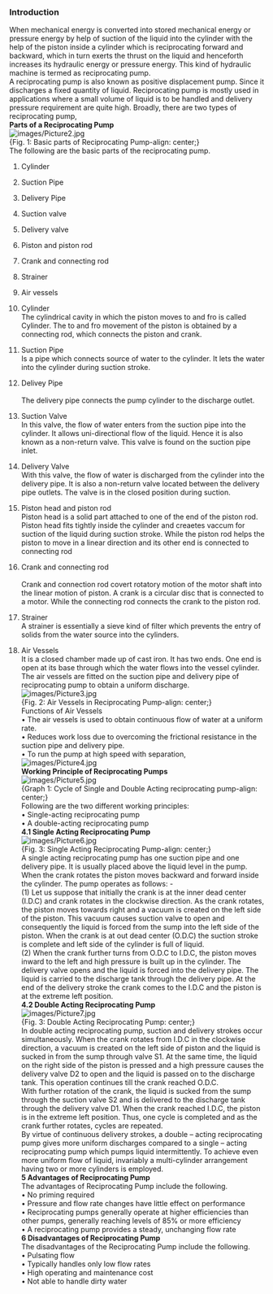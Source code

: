 ### Introduction

When mechanical energy is converted into stored mechanical energy or pressure energy by help of suction of the liquid into the cylinder with the help of the piston inside a cylinder which is reciprocating forward and backward, which in turn exerts the thrust on the liquid and henceforth increases its hydraulic energy or pressure energy. This kind of hydraulic machine is termed as reciprocating pump. <br>
A reciprocating pump is also known as positive displacement pump. Since it discharges a fixed quantity of liquid. Reciprocating pump is mostly used in applications where a small volume of liquid is to be handled and delivery pressure requirement are quite high. Broadly, there are two types of reciprocating pump, <br>
<b> Parts of a Reciprocating Pump</b><br>
<img src="images/Picture2.jpg" alt="images/Picture2.jpg" class="center"><br>
{Fig. 1: Basic parts of Reciprocating Pump-align: center;} <br>
The following are the basic parts of the reciprocating pump.<br>
1.	Cylinder<br>
2. Suction Pipe<br>
3.	Delivery Pipe<br>
4. Suction valve<br>
5.	Delivery valve<br>            	
6. Piston and piston rod<br>
7.	Crank and connecting rod<br>        
8. Strainer<br>
9.	Air vessels<br>

1.	Cylinder<br> 
The cylindrical cavity in which the piston moves to and fro is called Cylinder. The to and fro movement of the piston is obtained by a connecting rod, which connects the piston and crank.<br>
2.	Suction Pipe<br>
Is a pipe which connects source of water to the cylinder. It lets the water into the cylinder during suction stroke.<br>
3.	Delivey Pipe<br>  
The delivery pipe connects the pump cylinder to the discharge outlet.<br>
4.	Suction Valve<br>
In this valve, the flow of water enters from the suction pipe into the cylinder. It allows uni-directional flow of the liquid. Hence it is also known as a non-return valve. This valve is found on the suction pipe inlet.<br>
5.	Delivery Valve<br>
With this valve, the flow of water is discharged from the cylinder into the delivery pipe. It is also a non-return valve located between the delivery pipe outlets. The valve is in the closed position during suction.<br>
6.	Piston head and piston rod<br>
Piston head is a solid part attached to one of the end of the piston rod. Piston head fits tightly inside the cylinder and creaetes vaccum for suction of the liquid during suction stroke. While  the piston rod helps the piston to move in a linear direction and its other end is connected to connecting rod<br>
7.	Crank and connecting rod<br>     
Crank and connection rod covert rotatory motion of the motor shaft into the linear motion of piston. A crank is a circular disc that is connected to a motor. While the connecting rod connects the crank to the piston rod.<br> 
8.	Strainer<br>
A strainer is essentially a sieve kind of filter which prevents the entry of solids from the water source into the cylinders.<br>
9.	Air Vessels<br>
It is a closed chamber made up of cast iron. It has two ends. One end is open at its base through which the water flows into the vessel cylinder. The air vessels are fitted on the suction pipe and delivery pipe of reciprocating pump to obtain a uniform discharge.<br>
<img src="images/Picture3.jpg" alt="images/Picture3.jpg" class="center"><br>
{Fig. 2: Air Vessels in Reciprocating Pump-align: center;} <br> 
Functions of Air Vessels<br>
•	The air vessels is used to obtain continuous flow of water at a uniform rate.<br>
•	Reduces work loss due to overcoming the frictional resistance in the suction pipe and delivery pipe.<br>
•	To run the pump at high speed with separation,<br>
<img src="images/Picture4.jpg" alt="images/Picture4.jpg" class="center"><br>
<b>	Working Principle of Reciprocating Pumps</b><br>
<img src="images/Picture5.jpg" alt="images/Picture5.jpg" class="center"><br>
{Graph 1: Cycle of Single and Double Acting reciprocating pump-align: center;} <br>
Following are the two different working principles:<br>
•	Single-acting reciprocating pump <br>
•	A double-acting reciprocating pump <br>
<b>4.1	Single Acting Reciprocating Pump</b><br>
<img src="images/Picture6.jpg" alt="images/Picture6.jpg" class="center"><br>
{Fig. 3: Single Acting Reciprocating Pump-align: center;} <br>
A single acting reciprocating pump has one suction pipe and one delivery pipe. It is usually placed above the liquid level in the pump. When the crank rotates the piston moves backward and forward inside the cylinder. The pump operates as follows: -<br>
(1) Let us suppose that initially the crank is at the inner dead center (I.D.C) and crank rotates in the clockwise direction. As the crank rotates, the piston moves towards right and a vacuum is created on the left side of the piston. This vacuum causes suction valve to open and consequently the liquid is forced from the sump into the left side of the piston. When the crank is at out dead center (O.D.C) the suction stroke is complete and left side of the cylinder is full of liquid.<br>
(2)	When the crank further turns from O.D.C to I.D.C, the piston moves inward to the left and high pressure is built up in the cylinder. The delivery valve opens and the liquid is forced into the delivery pipe. The liquid is carried to the discharge tank through the delivery pipe. At the end of the delivery stroke the crank comes to the I.D.C and the piston is at the extreme left position.<br>
<b>4.2	Double Acting Reciprocating Pump</b><br>
<img src="images/Picture7.jpg" alt="images/Picture7.jpg" class="center"><br>
{Fig. 3: Double Acting Reciprocating Pump: center;} <br>
In double acting reciprocating pump, suction and delivery strokes occur simultaneously. When the crank rotates from I.D.C in the clockwise direction, a vacuum is created on the left side of piston and the liquid is sucked in from the sump through valve S1. At the same time, the liquid on the right side of the piston is pressed and a high pressure causes the delivery valve D2 to open and the liquid is passed on to the discharge tank. This operation continues till the crank reached O.D.C.<br>
With further rotation of the crank, the liquid is sucked from the sump through the suction valve S2 and is delivered to the discharge tank through the delivery valve D1. When the crank reached I.D.C, the piston is in the extreme left position. Thus, one cycle is completed and as the crank further rotates, cycles are repeated. <br>
By virtue of continuous delivery strokes, a double – acting reciprocating pump gives more uniform discharges compared to a single – acting reciprocating pump which pumps liquid intermittently. To achieve even more uniform flow of liquid, invariably a multi-cylinder arrangement having two or more cylinders is employed.<br>
<b>5 Advantages of Reciprocating Pump</b><br>
The advantages of Reciprocating Pump include the following.<br>
•	No priming required<br>
•	Pressure and flow rate changes have little effect on performance<br>
•	Reciprocating pumps generally operate at higher efficiencies than other pumps, generally reaching levels of 85% or more efficiency<br>
•	A reciprocating pump provides a steady, unchanging flow rate<br>
<b>6 Disadvantages of Reciprocating Pump</b><br>
The disadvantages of the Reciprocating Pump include the following.<br>
•	Pulsating flow<br>
•	Typically handles only low flow rates<br>
•	High operating and maintenance cost<br>
•	Not able to handle dirty water<br>
